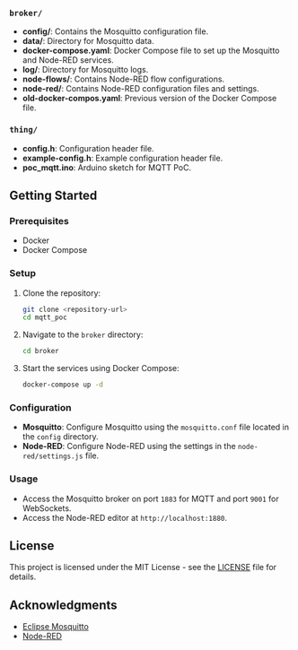 
### `broker/`

- **config/**: Contains the Mosquitto configuration file.
- **data/**: Directory for Mosquitto data.
- **docker-compose.yaml**: Docker Compose file to set up the Mosquitto and Node-RED services.
- **log/**: Directory for Mosquitto logs.
- **node-flows/**: Contains Node-RED flow configurations.
- **node-red/**: Contains Node-RED configuration files and settings.
- **old-docker-compos.yaml**: Previous version of the Docker Compose file.

### `thing/`

- **config.h**: Configuration header file.
- **example-config.h**: Example configuration header file.
- **poc_mqtt.ino**: Arduino sketch for MQTT PoC.

## Getting Started

### Prerequisites

- Docker
- Docker Compose

### Setup

1. Clone the repository:
    ```sh
    git clone <repository-url>
    cd mqtt_poc
    ```

2. Navigate to the `broker` directory:
    ```sh
    cd broker
    ```

3. Start the services using Docker Compose:
    ```sh
    docker-compose up -d
    ```

### Configuration

- **Mosquitto**: Configure Mosquitto using the `mosquitto.conf` file located in the `config` directory.
- **Node-RED**: Configure Node-RED using the settings in the `node-red/settings.js` file.

### Usage

- Access the Mosquitto broker on port `1883` for MQTT and port `9001` for WebSockets.
- Access the Node-RED editor at `http://localhost:1880`.

## License

This project is licensed under the MIT License - see the [LICENSE](LICENSE) file for details.

## Acknowledgments

- [Eclipse Mosquitto](https://mosquitto.org/)
- [Node-RED](https://nodered.org/)